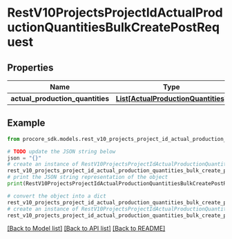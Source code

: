 # RestV10ProjectsProjectIdActualProductionQuantitiesBulkCreatePostRequest


## Properties

Name | Type | Description | Notes
------------ | ------------- | ------------- | -------------
**actual_production_quantities** | [**List[ActualProductionQuantities]**](ActualProductionQuantities.md) |  | 

## Example

```python
from procore_sdk.models.rest_v10_projects_project_id_actual_production_quantities_bulk_create_post_request import RestV10ProjectsProjectIdActualProductionQuantitiesBulkCreatePostRequest

# TODO update the JSON string below
json = "{}"
# create an instance of RestV10ProjectsProjectIdActualProductionQuantitiesBulkCreatePostRequest from a JSON string
rest_v10_projects_project_id_actual_production_quantities_bulk_create_post_request_instance = RestV10ProjectsProjectIdActualProductionQuantitiesBulkCreatePostRequest.from_json(json)
# print the JSON string representation of the object
print(RestV10ProjectsProjectIdActualProductionQuantitiesBulkCreatePostRequest.to_json())

# convert the object into a dict
rest_v10_projects_project_id_actual_production_quantities_bulk_create_post_request_dict = rest_v10_projects_project_id_actual_production_quantities_bulk_create_post_request_instance.to_dict()
# create an instance of RestV10ProjectsProjectIdActualProductionQuantitiesBulkCreatePostRequest from a dict
rest_v10_projects_project_id_actual_production_quantities_bulk_create_post_request_from_dict = RestV10ProjectsProjectIdActualProductionQuantitiesBulkCreatePostRequest.from_dict(rest_v10_projects_project_id_actual_production_quantities_bulk_create_post_request_dict)
```
[[Back to Model list]](../README.md#documentation-for-models) [[Back to API list]](../README.md#documentation-for-api-endpoints) [[Back to README]](../README.md)


